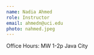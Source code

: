 ```yaml
---
name: Nadia Ahmed 
role: Instructor
email: ahmedn@uci.edu
photo: nahmed.jpeg
---
```

Office Hours: MW 1-2p Java City
